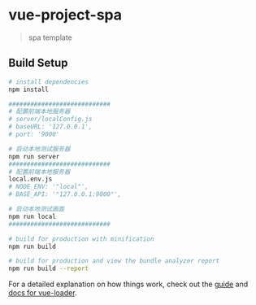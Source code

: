 # vue-project-spa

> spa template

## Build Setup

``` bash
# install dependencies
npm install

############################
# 配置前端本地服务器
# server/localConfig.js
# baseURL: '127.0.0.1',
# port: '9000'

# 启动本地测试服务器
npm run server 
############################
# 配置前端本地服务器
local.env.js
# NODE_ENV: '"local"',
# BASE_API: '"127.0.0.1:9000"',

# 启动本地测试画面
npm run local 
############################

# build for production with minification
npm run build

# build for production and view the bundle analyzer report
npm run build --report
```

For a detailed explanation on how things work, check out the [guide](http://vuejs-templates.github.io/webpack/) and [docs for vue-loader](http://vuejs.github.io/vue-loader).
